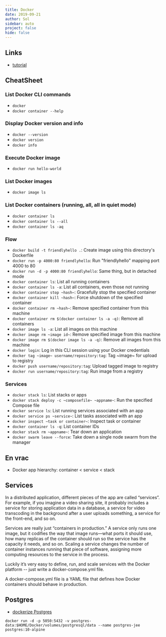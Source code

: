 ```yaml
---
title: Docker
date: 2019-09-21
author: Sol
sidebar: auto
project: false
hide: false
---
```


## Links

* [tutorial](https://docs.docker.com/get-started/)

## CheatSheet

### List Docker CLI commands
* `docker`
* `docker container --help`

### Display Docker version and info
* `docker --version`
* `docker version`
* `docker info`

### Execute Docker image
* `docker run hello-world`

### List Docker images
* `docker image ls`

### List Docker containers (running, all, all in quiet mode)
* `docker container ls`
* `docker container ls --all`
* `docker container ls -aq`

### Flow

* `docker build -t friendlyhello .`: Create image using this directory's Dockerfile
* `docker run -p 4000:80 friendlyhello`: Run "friendlyhello" mapping port 4000 to 80
* `docker run -d -p 4000:80 friendlyhello`: Same thing, but in detached mode
* `docker container ls`: List all running containers
* `docker container ls -a`: List all containers, even those not running
* `docker container stop ~hash~`: Gracefully stop the specified container
* `docker container kill ~hash~`: Force shutdown of the specified container
* `docker container rm ~hash~`: Remove specified container from this machine
* `docker container rm $(docker container ls -a -q)`: Remove all containers
* `docker image ls -a`: List all images on this machine
* `docker image rm ~image id~`: Remove specified image from this machine
* `docker image rm $(docker image ls -a -q)`: Remove all images from this machine
* `docker login`: Log in this CLI session using your Docker credentials
* `docker tag ~image~ username/repository:tag`: Tag ~image~ for upload to registry
* `docker push username/repository:tag`: Upload tagged image to registry
* `docker run username/repository:tag`: Run image from a registry

### Services

* `docker stack ls`: List stacks or apps
* `docker stack deploy -c ~composefile~ ~appname~`: Run the specified Compose file
* `docker service ls`: List running services associated with an app
* `docker service ps ~service~`: List tasks associated with an app
* `docker inspect ~task or container~`: Inspect task or container
* `docker container ls -q`: List container IDs
* `docker stack rm ~appname~`: Tear down an application
* `docker swarm leave --force`: Take down a single node swarm from the manager


## En vrac

* Docker app hierarchy: container < <Def def="How containers behave in production">service</Def>  < <Def def="Defining the interactions of all the services">stack</Def> 


## Services
In a distributed application, different pieces of the app are called “services”. For example, if you imagine a video sharing site, it probably includes a service for storing application data in a database, a service for video transcoding in the background after a user uploads something, a service for the front-end, and so on.

Services are really just “containers in production.” A service only runs one image, but it codifies the way that image runs—what ports it should use, how many replicas of the container should run so the service has the capacity it needs, and so on. Scaling a service changes the number of container instances running that piece of software, assigning more computing resources to the service in the process.

Luckily it’s very easy to define, run, and scale services with the Docker platform -- just write a docker-compose.yml file.

<Container type="info">

A docker-compose.yml file is a YAML file that defines how Docker containers should behave in production.

</Container>


## Postgres

* [dockerize Postgres](https://markheath.net/post/exploring-postgresql-with-docker)

```shell
docker run -d -p 5050:5432 -v postgres-data:$HOME/Docker/volumes/postgresql/data --name postgres-jee postgres:10-alpine
```